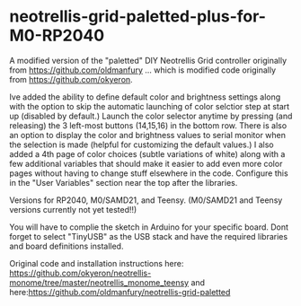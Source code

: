 # neotrellis-grid-paletted-plus-for-M0-RP2040

A modified version of the "paletted" DIY Neotrellis Grid controller originally from https://github.com/oldmanfury ... which is modified code originally from https://github.com/okyeron. 

Ive added the ability to define default color and brightness settings along with the option to skip the automatic launching of color selctior step at start up (disabled by default.) Launch the color selector anytime by pressing (and releasing) the 3 left-most buttons (14,15,16) in the bottom row. 
There is also an option to display the color and brightness values to serial monitor when the selection is made (helpful for customizing the default values.) I also added a 4th page of color choices (subtle variations of white) along with a few additional variables that should make it easier to add even more color pages without having to change stuff elsewhere in the code.  Configure this in the "User Variables" section near the top after the libraries.

Versions for RP2040, M0/SAMD21, and Teensy.  (M0/SAMD21 and Teensy versions currently not yet tested!!)

You will have to complie the sketch in Arduino for your specific board. Dont forget to select "TinyUSB" as the USB stack and have the required libraries and board definitions installed.

Original code and installation instructions here: https://github.com/okyeron/neotrellis-monome/tree/master/neotrellis_monome_teensy  and here:https://github.com/oldmanfury/neotrellis-grid-paletted


